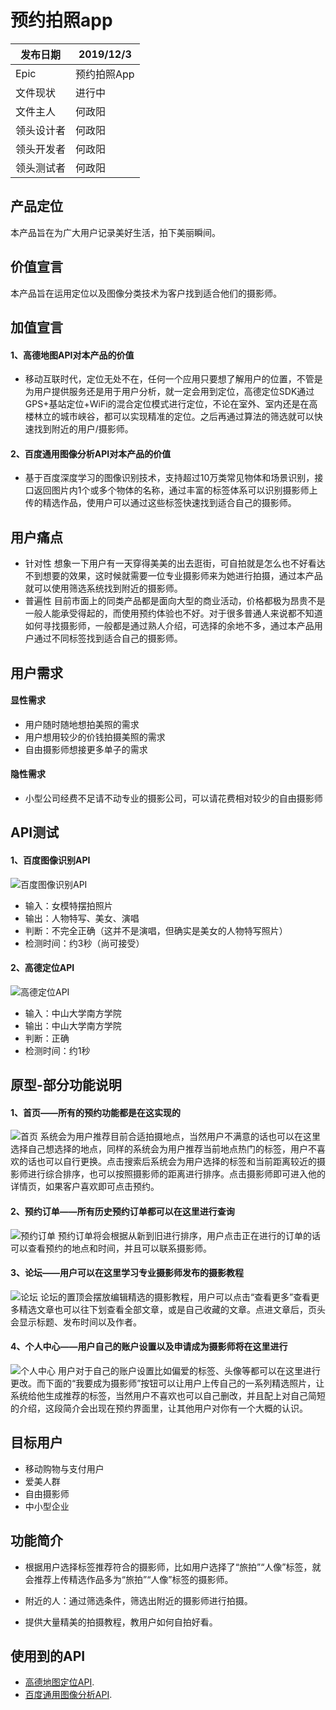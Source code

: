 # 预约拍照app

发布日期 | 2019/12/3 
-|-
Epic | 预约拍照App |
文件现状 | 进行中 |
文件主人 | 何政阳 |
领头设计者 | 何政阳 |
领头开发者 | 何政阳 |
领头测试者 | 何政阳 |

## 产品定位
本产品旨在为广大用户记录美好生活，拍下美丽瞬间。

## 价值宣言
本产品旨在运用定位以及图像分类技术为客户找到适合他们的摄影师。

## 加值宣言
#### 1、高德地图API对本产品的价值
* 移动互联时代，定位无处不在，任何一个应用只要想了解用户的位置，不管是为用户提供服务还是用于用户分析，就一定会用到定位，高德定位SDK通过GPS+基站定位+WiFi的混合定位模式进行定位，不论在室外、室内还是在高楼林立的城市峡谷，都可以实现精准的定位。之后再通过算法的筛选就可以快速找到附近的用户/摄影师。

#### 2、百度通用图像分析API对本产品的价值
* 基于百度深度学习的图像识别技术，支持超过10万类常见物体和场景识别，接口返回图片内1个或多个物体的名称，通过丰富的标签体系可以识别摄影师上传的精选作品，使用户可以通过这些标签快速找到适合自己的摄影师。

## 用户痛点
* 针对性
想象一下用户有一天穿得美美的出去逛街，可自拍就是怎么也不好看达不到想要的效果，这时候就需要一位专业摄影师来为她进行拍摄，通过本产品就可以使用筛选系统找到附近的摄影师。
* 普遍性
目前市面上的同类产品都是面向大型的商业活动，价格都极为昂贵不是一般人能承受得起的，而使用预约体验也不好。对于很多普通人来说都不知道如何寻找摄影师，一般都是通过熟人介绍，可选择的余地不多，通过本产品用户通过不同标签找到适合自己的摄影师。

## 用户需求
#### 显性需求
* 用户随时随地想拍美照的需求
* 用户想用较少的价钱拍摄美照的需求
* 自由摄影师想接更多单子的需求

#### 隐性需求
* 小型公司经费不足请不动专业的摄影公司，可以请花费相对较少的自由摄影师

## API测试
#### 1、百度图像识别API
![百度图像识别API](https://github.com/SunnyHe1999/API_ML_AI/blob/master/image/%E7%99%BE%E5%BA%A6%E5%9B%BE%E5%83%8F%E8%AF%86%E5%88%ABAPI%E8%B0%83%E7%94%A8%EF%BC%88%E9%99%84%E5%9B%BE%E7%89%87%EF%BC%89.png)
* 输入：女模特摆拍照片
* 输出：人物特写、美女、演唱
* 判断：不完全正确（这并不是演唱，但确实是美女的人物特写照片）
* 检测时间：约3秒（尚可接受）

#### 2、高德定位API
![高德定位API](https://github.com/SunnyHe1999/API_ML_AI/blob/master/image/%E9%AB%98%E5%BE%B7%E5%9C%B0%E5%9B%BEAPI%E8%B0%83%E7%94%A8.png)
* 输入：中山大学南方学院
* 输出：中山大学南方学院
* 判断：正确
* 检测时间：约1秒

## 原型-部分功能说明
#### 1、首页——所有的预约功能都是在这实现的
![首页](https://github.com/SunnyHe1999/API_ML_AI/blob/master/image/%E9%A6%96%E9%A1%B5.png)
系统会为用户推荐目前合适拍摄地点，当然用户不满意的话也可以在这里选择自己想选择的地点，同样的系统会为用户推荐当前地点热门的标签，用户不喜欢的话也可以自行更换。点击搜索后系统会为用户选择的标签和当前距离较近的摄影师进行综合排序，也可以按照摄影师的距离进行排序。点击摄影师即可进入他的详情页，如果客户喜欢即可点击预约。  

#### 2、预约订单——所有历史预约订单都可以在这里进行查询
![预约订单](https://github.com/SunnyHe1999/API_ML_AI/blob/master/image/%E9%A2%84%E7%BA%A6%E8%AE%A2%E5%8D%95.png)
预约订单将会根据从新到旧进行排序，用户点击正在进行的订单的话可以查看预约的地点和时间，并且可以联系摄影师。  

#### 3、论坛——用户可以在这里学习专业摄影师发布的摄影教程
![论坛](https://github.com/SunnyHe1999/API_ML_AI/blob/master/image/%E8%AE%BA%E5%9D%9B.png)
论坛的置顶会摆放编辑精选的摄影教程，用户可以点击“查看更多”查看更多精选文章也可以往下划查看全部文章，或是自己收藏的文章。点进文章后，页头会显示标题、发布时间以及作者。  

#### 4、个人中心——用户自己的账户设置以及申请成为摄影师将在这里进行
![个人中心](https://github.com/SunnyHe1999/API_ML_AI/blob/master/image/%E4%B8%AA%E4%BA%BA%E4%B8%AD%E5%BF%83.png)
用户对于自己的账户设置比如偏爱的标签、头像等都可以在这里进行更改。而下面的“我要成为摄影师”按钮可以让用户上传自己的一系列精选照片，让系统给他生成推荐的标签，当然用户不喜欢也可以自己删改，并且配上对自己简短的介绍，这段简介会出现在预约界面里，让其他用户对你有一个大概的认识。  

## 目标用户
* 移动购物与支付用户
* 爱美人群
* 自由摄影师
* 中小型企业

## 功能简介
* 根据用户选择标签推荐符合的摄影师，比如用户选择了“旅拍”“人像”标签，就会推荐上传精选作品多为“旅拍”“人像”标签的摄影师。

* 附近的人：通过筛选条件，筛选出附近的摄影师进行拍摄。

* 提供大量精美的拍摄教程，教用户如何自拍好看。

## 使用到的API
* [高德地图定位API](https://lbs.amap.com/getting-started/locate). 
* [百度通用图像分析API](https://ai.baidu.com/tech/imagerecognition/general). 
